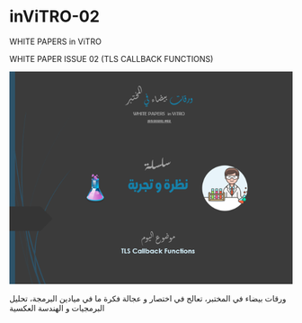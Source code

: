 # inViTRO-02
WHITE PAPERS in ViTRO

WHITE PAPER ISSUE 02 (TLS CALLBACK FUNCTIONS)

<img src="cover.png"/>

ورقات بيضاء في المختبر، تعالج في اختصار و عجالة فكرة ما في ميادين البرمجة، تحليل البرمجيات و الهندسة العكسية
